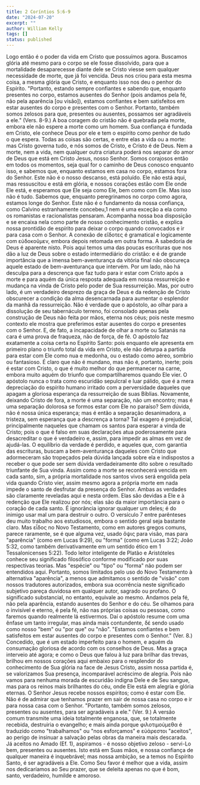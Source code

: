 ```yaml
---
title: 2 Coríntios 5:6-9
date: "2024-07-20"
excerpt: ""
author: William Kelly
tags: []
status: published
---
```


Logo então é o poder da vida em Cristo que possuímos agora. Buscamos
glória até mesmo para o corpo se ele fosse dissolvido, para que a
mortalidade desaparecesse diante dele se Cristo viesse sem qualquer
necessidade de morte, que já foi vencida. Deus nos criou para esta mesma
coisa, a mesma glória que Cristo, e enquanto isso nos deu o penhor do
Espírito. \"Portanto, estando sempre confiantes e sabendo que, enquanto
presentes no corpo, estamos ausentes do Senhor (pois andamos pela fé,
não pela aparência \[ou visão\]), estamos confiantes e bem satisfeitos
em estar ausentes do corpo e presentes com o Senhor. Portanto, também
somos zelosos para que, presentes ou ausentes, possamos ser agradáveis a
ele.\" (Vers. 8-9.) A boa coragem do cristão não é quebrada pela morte,
embora ele não espere a morte como um homem. Sua confiança é fundada em
Cristo, ele conhece Deus por ele e tem o espírito como penhor de tudo o
que espera. Todas as coisas são certas, e entre elas a vida ou a morte:
mas Cristo governa tudo, e nós somos de Cristo, e Cristo é de Deus. Nem
a morte, nem a vida, nem qualquer outra criatura poderá nos separar do
amor de Deus que está em Cristo Jesus, nosso Senhor. Somos corajosos
então em todos os momentos, seja qual for o caminho de Deus conosco
enquanto isso, e sabemos que, enquanto estamos em casa no corpo, estamos
fora do Senhor. Este não é o nosso descanso, está poluído. Ele não está
aqui, mas ressuscitou e está em glória, e nossos corações estão com Ele
onde Ele está, e esperamos que Ele seja como Ele, bem como com Ele. Mas
isso não é tudo. Sabemos que, enquanto peregrinamos no corpo como agora,
estamos longe do Senhor. Este não é o fundamento da nossa confiança,
como Calvino estranhamente concebeu,1 nem é uma exceção a ela como os
romanistas e racionalistas pensaram. Acompanha nossa boa disposição e se
encaixa nela como parte de nosso conhecimento cristão, e explica nossa
prontidão de espírito para deixar o corpo quando convocados e ir para
casa com o Senhor. A conexão de εἴδοτες é gramatical e logicamente com
εὐδοκοῦμεν, embora depois retomada em outra forma. A sabedoria de Deus é
aparente nisto. Pois aqui temos uma das poucas escrituras que nos dão a
luz de Deus sobre o estado intermediário do cristão: e é de grande
importância que a imensa bem-aventurança da vitória final não obscureça
aquele estado de bem-aventurança que intervém. Por um lado, não há
desculpa para a descrença que faz tudo para ir estar com Cristo após a
morte e para aquém da única resposta adequada em nossa ressurreição e
mudança na vinda de Cristo pelo poder de Sua ressurreição. Mas, por
outro lado, é um verdadeiro desprezo da graça de Deus e da redenção de
Cristo obscurecer a condição da alma desencarnada para aumentar o
esplendor da manhã da ressurreição. Não é verdade que o apóstolo, ao
olhar para a dissolução de seu tabernáculo terreno, foi consolado apenas
pela construção de Deus não feita por mãos, eterna nos céus; pois neste
mesmo contexto ele mostra que preferimos estar ausentes do corpo e
presentes com o Senhor. E, de fato, a incapacidade de olhar a morte ou
Satanás na cara é uma prova de fraqueza, não de força, de fé. O apóstolo
faz exatamente a coisa certa no Espírito Santo: pois enquanto ele
apresenta em primeiro plano o triunfo total da vida em Cristo, ele não
deturpa a partida para estar com Ele como nua e medonha, ou o estado
como aéreo, sombrio ou fantasioso. É claro que não é mundano, mas não é,
portanto, inerte; pois é estar com Cristo, o que é muito melhor do que
permanecer na carne, embora muito aquém do triunfo que compartilharemos
quando Ele vier. O apóstolo nunca o trata como escuridão sepulcral e
luar pálido, que é a mera depreciação do espírito humano irritado com a
perversidade daqueles que apagam a gloriosa esperança da ressurreição de
suas Bíblias. Novamente, deixando Cristo de fora, a morte é uma
separação, não um encontro; mas é uma separação dolorosa se formos estar
com Ele no paraíso? Sem dúvida, não é nossa única esperança; mas é então
a separação desanimadora, a tristeza, sem esperança que a descrença a
torna? Tal exagero é prejudicial, principalmente naqueles que chamam os
santos para esperar a vinda de Cristo; pois o que é falso em suas
declarações atua poderosamente para desacreditar o que é verdadeiro e,
assim, para impedir as almas em vez de ajudá-las. O equilíbrio da
verdade é perdido, e aqueles que, com garantia das escrituras, buscam a
bem-aventurança daqueles com Cristo que adormeceram são tropeçados pela
dúvida lançada sobre ela e indispostos a receber o que pode ser sem
dúvida verdadeiramente dito sobre o resultado triunfante de Sua vinda.
Assim como a morte se reconhecerá vencida em cada santo, sim, a própria
mortalidade nos santos vivos será engolida pela vida quando Cristo vier,
assim mesmo agora a própria morte em nada impede o santo de desfrutar da
presença do Senhor. Ambas as verdades são claramente reveladas aqui e
nesta ordem. Elas são devidas a Ele e à redenção que Ele realizou por
nós; elas são da maior importância para o coração de cada santo. É
ignorância ignorar qualquer um deles; é do inimigo usar mal um para
destruir o outro. O versículo 7 entre parênteses deu muito trabalho aos
estudiosos, embora o sentido geral seja bastante claro. Mas εἶδος no
Novo Testamento, como em autores gregos comuns, parece raramente, se é
que alguma vez, usado ὄψις para visão, mas para \"aparência\" (como em
Lucas 9:29), ou \"forma\" (como em Lucas 3:22; João 5:32, como também
derivativamente em um sentido ético em 1 Tessalonicenses 5:22). Todo
leitor inteligente de Platão e Aristóteles conhece seu significado
filosófico conforme modificado por suas respectivas teorias. Mas
\"espécie\" ou \"tipo\" ou \"forma\" não podem ser entendidos aqui.
Portanto, somos limitados pelo uso do Novo Testamento à alternativa
\"aparência\", a menos que admitamos o sentido de \"visão\" com nossos
tradutores autorizados, embora sua ocorrência neste significado
subjetivo pareça duvidosa em qualquer autor, sagrado ou profano. O
significado substancial, no entanto, equivale ao mesmo. Andamos pela fé,
não pela aparência, estando ausentes do Senhor e do céu. Se olhamos para
o invisível e eterno, é pela fé, não nas próprias coisas ou pessoas,
como faremos quando realmente lá estivermos. Daí o apóstolo resume com
uma ênfase um tanto irregular, mas ainda mais contundente, δέ sendo
usado como nosso \"bem\" ou \"por que\" ou \"não\". \"Estamos confiantes
e bem satisfeitos em estar ausentes do corpo e presentes com o Senhor.\"
(Ver. 8.) Concedido, que é um estado imperfeito para o homem, e aquém da
consumação gloriosa de acordo com os conselhos de Deus. Mas a graça
interveio até agora; e como o Deus que falou à luz para brilhar das
trevas, brilhou em nossos corações aqui embaixo para o resplendor do
conhecimento de Sua glória na face de Jesus Cristo, assim nossa partida
é, se valorizamos Sua presença, incomparável acréscimo de alegria. Pois
não vamos para nenhuma morada de escuridão indigna Dele e de Seu sangue,
mas para os reinos mais brilhantes do céu, onde Ele está em alegria e
glória eternas. O Senhor Jesus recebe nossos espíritos; como é estar com
Ele. Não é de admirar que tenhamos prazer em sair de nossa casa no corpo
e ir para nossa casa com o Senhor. \"Portanto, também somos zelosos,
presentes ou ausentes, para ser agradáveis a ele.\" (Ver. 9.) A versão
comum transmite uma ideia totalmente enganosa, que, se totalmente
recebida, destruiria o evangelho; e mais ainda porque φιλοτιμοὑμεθα é
traduzido como \"trabalhamos\" ou \"nos esforçamos\" e εὐάρεστοι
\"aceitos\", ao perigo de insinuar a salvação pelas obras da maneira
mais descarada. Já aceitos no Amado (Ef. 1), aspiramos - é nosso
objetivo zeloso - servi-Lo bem, presentes ou ausentes. Isto está em Suas
mãos, e nossa confiança de qualquer maneira é inquebrável; mas nossa
ambição, se a temos no Espírito Santo, é ser agradáveis a Ele. Como Seu
favor é melhor que a vida, assim nos dedicaríamos ao Seu prazer, que se
deleita apenas no que é bom, santo, verdadeiro, humilde e amoroso.
